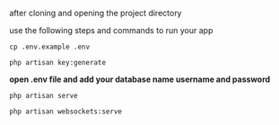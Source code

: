 after cloning and  opening the project directory

use the following steps and commands to run your app

`cp .env.example .env`

`php artisan key:generate`

**open .env file and add your database name username and password**

`php artisan serve`

`php artisan websockets:serve`


